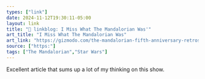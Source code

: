 ```yaml
---
types: ["link"]
date: 2024-11-12T19:30:11-05:00
layout: link
title: "🔗 linkblog: I Miss What The Mandalorian Was'"
art_title: "I Miss What The Mandalorian Was"
art_link: "https://gizmodo.com/the-mandalorian-fifth-anniversary-retrospective-star-wars-lucasfilm-2000523843"
source: ["https:"]
tags: ["The Mandalorian","Star Wars"]
---
```

Excellent article that sums up a lot of my thinking on this show.
